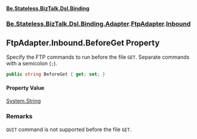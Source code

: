 #### [Be.Stateless.BizTalk.Dsl.Binding](README.md 'README')
### [Be.Stateless.BizTalk.Dsl.Binding.Adapter](Be.Stateless.BizTalk.Dsl.Binding.Adapter.md 'Be.Stateless.BizTalk.Dsl.Binding.Adapter').[FtpAdapter](FtpAdapter.md 'Be.Stateless.BizTalk.Dsl.Binding.Adapter.FtpAdapter').[Inbound](FtpAdapter.Inbound.md 'Be.Stateless.BizTalk.Dsl.Binding.Adapter.FtpAdapter.Inbound')

## FtpAdapter.Inbound.BeforeGet Property

Specify the FTP commands to run before the file `GET`. Separate commands with a semicolon (`;`).

```csharp
public string BeforeGet { get; set; }
```

#### Property Value
[System.String](https://docs.microsoft.com/en-us/dotnet/api/System.String 'System.String')

### Remarks
`QUIT` command is not supported before the file `GET`.